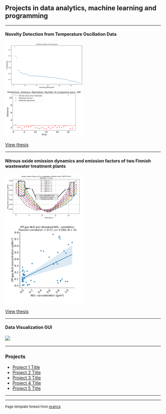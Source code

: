 ## Projects in data analytics, machine learning and programming

---

#### Novelty Detection from Temperature Oscillation Data

<img src="images/bachelor1.png?raw=true" alt= “” width="50%" height="50%">
<img src="images/bachelor2.png?raw=true" alt= “” width="50%" height="50%">

[View thesis](/pdf/Bachelor_thesis_elec_2020_hilander_helena.pdf)

---

#### Nitrous oxide emission dynamics and emission factors of two Finnish wastewater treatment plants

<img src="images/master1.png?raw=true" alt= “” width="50%" height="50%">
<img src="images/master2.png?raw=true" alt= “” width="50%" height="50%">

[View thesis](/pdf/Masters_thesis_2022_Hilander_Helena.pdf)

---
#### Data Visualization GUI

<img src="images/dummy_thumbnail.jpg?raw=true"/>

---

### Projects

- [Project 1 Title](http://example.com/)
- [Project 2 Title](http://example.com/)
- [Project 3 Title](http://example.com/)
- [Project 4 Title](http://example.com/)
- [Project 5 Title](http://example.com/)

---




---
<p style="font-size:11px">Page template forked from <a href="https://github.com/evanca/quick-portfolio">evanca</a></p>
<!-- Remove above link if you don't want to attibute -->
